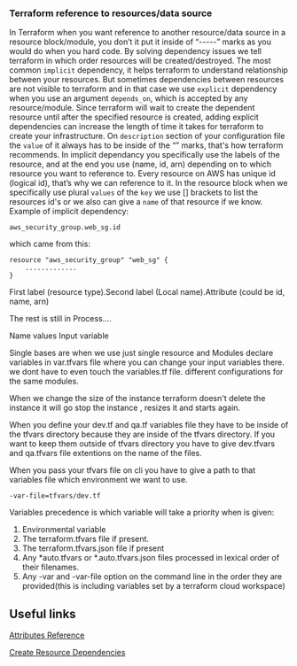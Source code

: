 ### Terraform reference to resources/data source

In Terraform when you want reference to another resource/data source in a resource block/module, you don’t it put it inside of “-----”  marks as you would do when you hard code. By solving dependency issues we tell terraform in which order resources will be created/destroyed. The most common ```implicit``` dependency, it helps terraform to understand relationship between your resources. But sometimes dependencies between resources are not visible to terraform and in that case we use ```explicit``` dependency when you use an argument ```depends_on```, which is accepted by any resource/module. Since terraform will wait to create the dependent resource until after the specified resource is created, adding explicit dependencies can increase the length of time it takes for terraform to create your infrastructure. On ```description``` section of your configuration file the ```value``` of it always has to be inside  of the “” marks, that's  how terraform recommends. In implicit dependancy you specifically use the labels of the resource, and at the end you use (name, id, arn) depending on to which resource you want to reference to.  Every resource on AWS has unique id (logical id), that’s why we can reference to it. 
In the resource block when we specifically use plural ```values``` of the ```key``` we use [] brackets to list the resources id's or we also can give a ```name``` of that resource if we know.
Example of implicit dependency:
```
aws_security_group.web_sg.id
```
which came from this:
```
resource "aws_security_group" "web_sg" {
    .............
}
```
First label (resource type).Second label (Local name).Attribute (could be id, name, arn) 

The rest is still in Process....

Name values
Input variable

Single bases are when we use just single resource and Modules
declare variables in var.tfvars file where you can change your input variables there. we dont have to even touch the variables.tf file.
different configurations for the same modules.

When we change the size of the instance terraform doesn't delete the instance it will go stop the instance , resizes it and starts again. 

When you define your dev.tf and qa.tf variables file they have to be inside of the tfvars directory because they are inside of the tfvars directory. If you want to keep them outside of tfvars directory you have to give dev.tfvars and qa.tfvars file extentions on the name of the files.

When you pass your tfvars file on cli you have to give a path to that variables file which environment we want to use. 
```
-var-file=tfvars/dev.tf

```
Variables precedence is which variable will take a priority when is given:

1. Environmental variable
2. The terraform.tfvars file if present. 
3. The terraform.tfvars.json file if present
4. Any *auto.tfvars or *.auto.tfvars.json files processed in lexical order of their filenames.
5. Any -var and -var-file option on the command line in the order they are provided(this is including variables set by a terraform cloud workspace)



## Useful links

[Attributes Reference](https://registry.terraform.io/providers/hashicorp/aws/latest/docs/resources/instance)

[Create Resource Dependencies](https://learn.hashicorp.com/tutorials/terraform/dependencies)
